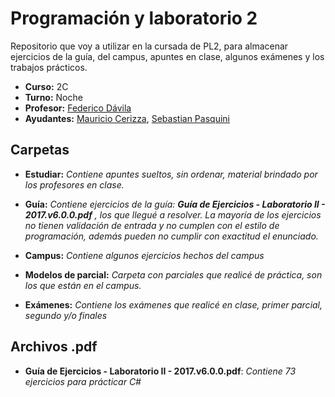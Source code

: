 ﻿# Programación y laboratorio 2
Repositorio que voy a utilizar en la cursada de PL2, para almacenar ejercicios de la guía, del campus, apuntes en clase, algunos exámenes y los trabajos prácticos.

- **Curso:** 2C
- **Turno:** Noche
- **Profesor:** [Federico Dávila](https://github.com/FedeDavila1984)
- **Ayudantes:** [Mauricio Cerizza](https://github.com/mauricioCerizza), [Sebastian Pasquini](https://github.com/seba0413)

## Carpetas

- **Estudiar:**
_Contiene apuntes sueltos, sin ordenar, material brindado por los profesores en clase._

- **Guía:**
_Contiene ejercicios de la guía: **Guía de Ejercicios - Laboratorio II - 2017.v6.0.0.pdf** , los que llegué a resolver. La mayoría de los ejercicios no tienen validación de entrada y no cumplen con el estilo de programación, además pueden no cumplir con exactitud el enunciado._

- **Campus:**
_Contiene algunos ejercicios hechos del campus_

- **Modelos de parcial:**
_Carpeta con parciales que realicé de práctica, son los que están en el campus._

- **Exámenes:**
_Contiene los exámenes que realicé en clase, primer parcial, segundo y/o finales_

## Archivos .pdf

- **Guía de Ejercicios - Laboratorio II - 2017.v6.0.0.pdf**:
_Contiene 73 ejercicios para prácticar C#_